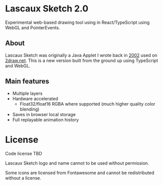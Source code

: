 # Lascaux Sketch 2.0

Experimental web-based drawing tool using in React/TypeScript using WebGL and PointerEvents.

## About

Lascaux Sketch was originally a Java Applet I wrote back in [2002](https://web.archive.org/web/20041009175410/http://www.cellosoft.com/sketchstudio/)
used on [2draw.net](https://2draw.net/). This is a new version built from the ground up using TypeScript and WebGL.

## Main features

- Multiple layers
- Hardware accelerated
  - Float32/float16 RGBA where supported (much higher quality color blending)
- Saves in browser local storage
- Full replayable animation history

# License

Code license TBD

Lascaux Sketch logo and name cannot to be used without permission.

Some icons are licensed from Fontawesome and cannot be redistributed without a license. 
